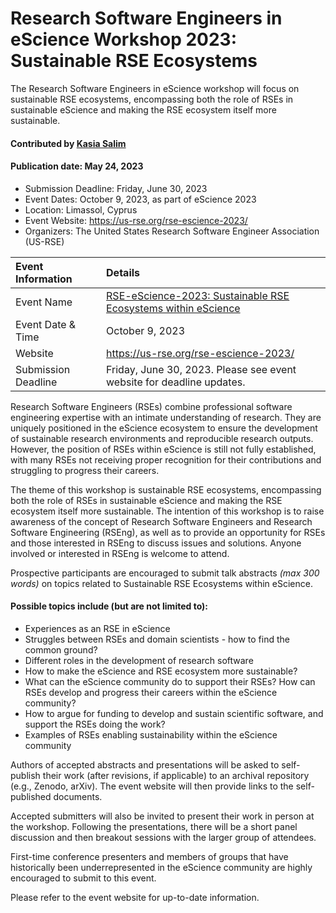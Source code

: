 # Research Software Engineers in eScience Workshop 2023: Sustainable RSE Ecosystems

The Research Software Engineers in eScience workshop will focus on sustainable RSE ecosystems, encompassing both the role of RSEs in sustainable eScience and making the RSE ecosystem itself more sustainable.

#### Contributed by [Kasia Salim](https://github.com/karbarz)
#### Publication date: May 24, 2023

- Submission Deadline: Friday, June 30, 2023
- Event Dates: October 9, 2023, as part of eScience 2023 
- Location: Limassol, Cyprus
- Event Website: https://us-rse.org/rse-escience-2023/
- Organizers: The United States Research Software Engineer Association (US-RSE)

Event Information | Details
:--- | :---			   
Event Name | [RSE-eScience-2023: Sustainable RSE Ecosystems within eScience](https://us-rse.org/rse-escience-2023/)
Event Date & Time | October 9, 2023
Website | 	<https://us-rse.org/rse-escience-2023/>  
Submission Deadline | Friday, June 30, 2023. Please see event website for deadline updates.

Research Software Engineers (RSEs) combine professional software engineering expertise with an intimate understanding of research. They are uniquely positioned in the eScience ecosystem to ensure the development of sustainable research environments and reproducible research outputs. However, the position of RSEs within eScience is still not fully established, with many RSEs not receiving proper recognition for their contributions and struggling to progress their careers.

The theme of this workshop is sustainable RSE ecosystems, encompassing both the role of RSEs in sustainable eScience and making the RSE ecosystem itself more sustainable. The intention of this workshop is to raise awareness of the concept of Research Software Engineers and Research Software Engineering (RSEng), as well as to provide an opportunity for RSEs and those interested in RSEng to discuss issues and solutions. Anyone involved or interested in RSEng is welcome to attend.

Prospective participants are encouraged to submit talk abstracts *(max 300 words)* on topics related to Sustainable RSE Ecosystems within eScience.

#### Possible topics include (but are not limited to):

* Experiences as an RSE in eScience
* Struggles between RSEs and domain scientists - how to find the common ground?
* Different roles in the development of research software
* How to make the eScience and RSE ecosystem more sustainable?
* What can the eScience community do to support their RSEs? How can RSEs develop and progress their careers within the eScience community?
* How to argue for funding to develop and sustain scientific software, and support the RSEs doing the work?
* Examples of RSEs enabling sustainability within the eScience community

Authors of accepted abstracts and presentations will be asked to self-publish their work (after revisions, if applicable) to an archival repository (e.g., Zenodo, arXiv). The event website will then provide links to the self-published documents.

Accepted submitters will also be invited to present their work in person at the workshop. Following the presentations, there will be a short panel discussion and then breakout sessions with the larger group of attendees.

First-time conference presenters and members of groups that have historically been underrepresented in the eScience community are highly encouraged to submit to this event.

Please refer to the event website for up-to-date information.

<!---
Publish: yes
Pinned: no
Topics: conferences and workshops, software engineering
RSS update: 2023-03-21
--->
